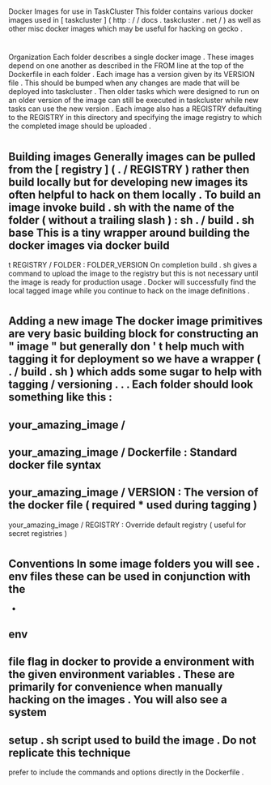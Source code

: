 #
Docker
Images
for
use
in
TaskCluster
This
folder
contains
various
docker
images
used
in
[
taskcluster
]
(
http
:
/
/
docs
.
taskcluster
.
net
/
)
as
well
as
other
misc
docker
images
which
may
be
useful
for
hacking
on
gecko
.
#
#
Organization
Each
folder
describes
a
single
docker
image
.
These
images
depend
on
one
another
as
described
in
the
FROM
line
at
the
top
of
the
Dockerfile
in
each
folder
.
Each
image
has
a
version
given
by
its
VERSION
file
.
This
should
be
bumped
when
any
changes
are
made
that
will
be
deployed
into
taskcluster
.
Then
older
tasks
which
were
designed
to
run
on
an
older
version
of
the
image
can
still
be
executed
in
taskcluster
while
new
tasks
can
use
the
new
version
.
Each
image
also
has
a
REGISTRY
defaulting
to
the
REGISTRY
in
this
directory
and
specifying
the
image
registry
to
which
the
completed
image
should
be
uploaded
.
#
#
Building
images
Generally
images
can
be
pulled
from
the
[
registry
]
(
.
/
REGISTRY
)
rather
then
build
locally
but
for
developing
new
images
its
often
helpful
to
hack
on
them
locally
.
To
build
an
image
invoke
build
.
sh
with
the
name
of
the
folder
(
without
a
trailing
slash
)
:
sh
.
/
build
.
sh
base
This
is
a
tiny
wrapper
around
building
the
docker
images
via
docker
build
-
t
REGISTRY
/
FOLDER
:
FOLDER_VERSION
On
completion
build
.
sh
gives
a
command
to
upload
the
image
to
the
registry
but
this
is
not
necessary
until
the
image
is
ready
for
production
usage
.
Docker
will
successfully
find
the
local
tagged
image
while
you
continue
to
hack
on
the
image
definitions
.
#
#
Adding
a
new
image
The
docker
image
primitives
are
very
basic
building
block
for
constructing
an
"
image
"
but
generally
don
'
t
help
much
with
tagging
it
for
deployment
so
we
have
a
wrapper
(
.
/
build
.
sh
)
which
adds
some
sugar
to
help
with
tagging
/
versioning
.
.
.
Each
folder
should
look
something
like
this
:
-
your_amazing_image
/
-
your_amazing_image
/
Dockerfile
:
Standard
docker
file
syntax
-
your_amazing_image
/
VERSION
:
The
version
of
the
docker
file
(
required
*
used
during
tagging
)
-
your_amazing_image
/
REGISTRY
:
Override
default
registry
(
useful
for
secret
registries
)
#
#
Conventions
In
some
image
folders
you
will
see
.
env
files
these
can
be
used
in
conjunction
with
the
-
-
env
-
file
flag
in
docker
to
provide
a
environment
with
the
given
environment
variables
.
These
are
primarily
for
convenience
when
manually
hacking
on
the
images
.
You
will
also
see
a
system
-
setup
.
sh
script
used
to
build
the
image
.
Do
not
replicate
this
technique
-
prefer
to
include
the
commands
and
options
directly
in
the
Dockerfile
.
